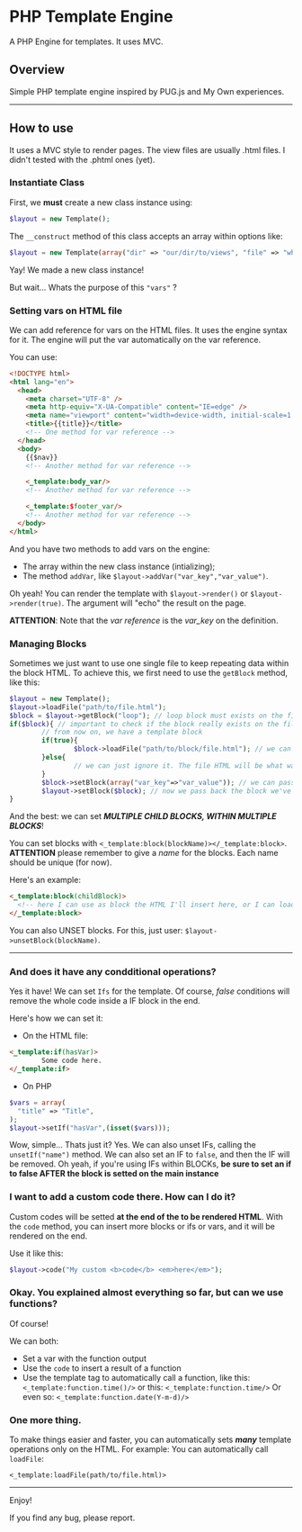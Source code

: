 # PHP Template Engine

A PHP Engine for templates. It uses MVC.

## Overview

Simple PHP template engine inspired by PUG.js and My Own experiences.

---

## How to use

It uses a MVC style to render pages.
The view files are usually .html files. I didn't tested with the .phtml ones (yet).

### Instantiate Class

First, we **must** create a new class instance using:

```php
$layout = new Template();
```

The `__construct` method of this class accepts an array within options like:

```php
$layout = new Template(array("dir" => "our/dir/to/views", "file" => "which_file_to_load.html", "vars" => array("var_key"=>"var_value")));
```

Yay! We made a new class instance!

But wait... Whats the purpose of this `"vars"` ?

### Setting vars on HTML file

We can add reference for vars on the HTML files. It uses the engine syntax for it. The engine will put the var automatically on the var reference.

You can use:

```html
<!DOCTYPE html>
<html lang="en">
  <head>
    <meta charset="UTF-8" />
    <meta http-equiv="X-UA-Compatible" content="IE=edge" />
    <meta name="viewport" content="width=device-width, initial-scale=1.0" />
    <title>{{title}}</title>
    <!-- One method for var reference -->
  </head>
  <body>
    {{$nav}}
    <!-- Another method for var reference -->

    <_template:body_var/>
    <!-- Another method for var reference -->

    <_template:$footer_var/>
    <!-- Another method for var reference -->
  </body>
</html>
```

And you have two methods to add vars on the engine:

- The array within the new class instance (intializing);
- The method `addVar`, like `$layout->addVar("var_key","var_value")`.

Oh yeah! You can render the template with `$layout->render()` or `$layout->render(true)`. The argument will "echo" the result on the page.

**ATTENTION**: Note that the _var reference_ is the _var_key_ on the definition.

### Managing Blocks

Sometimes we just want to use one single file to keep repeating data within the block HTML. To achieve this, we first need to use the `getBlock` method, like this:

```php
$layout = new Template();
$layout->loadFile("path/to/file.html");
$block = $layout->getBlock("loop"); // loop block must exists on the file
if($block){ // important to check if the block really exists on the file
        // from now on, we have a template block
        if(true){
                $block->loadFile("path/to/block/file.html"); // we can load an specific file
        }else{
                // we can just ignore it. The file HTML will be what was inserted on the parent file
        }
        $block->setBlock(array("var_key"=>"var_value")); // we can pass a new array to render the template partial within our data (arrays for additional information)
        $layout->setBlock($block); // now we pass back the block we've got to the original template file to render it (the block itself to render)
}
```

And the best: we can set **_MULTIPLE CHILD BLOCKS, WITHIN MULTIPLE BLOCKS_**!

You can set blocks with `<_template:block(blockName)></_template:block>`. **ATTENTION** please remember to give a _name_ for the blocks. Each name should be unique (for now).

Here's an example:

```html
<_template:block(childBlock)>
  <!-- here I can use as block the HTML I'll insert here, or I can load a HTML file -->
</_template:block>
```

You can also UNSET blocks. For this, just user: `$layout->unsetBlock(blockName)`.

---

### And does it have any condditional operations?

Yes it have! We can set `Ifs` for the template. Of course, _false_ conditions will remove the whole code inside a IF block in the end.

Here's how we can set it:

- On the HTML file:

```html
<_template:if(hasVar)>
        Some code here.
</_template:if>
```

- On PHP

```php
$vars = array(
  "title" => "Title",
);
$layout->setIf("hasVar",(isset($vars)));
```

Wow, simple... Thats just it? Yes. We can also unset IFs, calling the `unsetIf("name")` method. 
We can also set an IF to `false`, and then the IF will be removed. Oh yeah, if you're using IFs within BLOCKs, **be sure to set an if to false AFTER the block is setted on the main instance**

### I want to add a custom code there. How can I do it?

Custom codes will be setted **at the end of the to be rendered HTML**. With the `code` method, you can insert more blocks or ifs or vars, and it will be rendered on the end.

Use it like this:

```php
$layout->code("My custom <b>code</b> <em>here</em>");
```

### Okay. You explained almost everything so far, but can we use functions?

Of course!

We can both:

- Set a var with the function output
- Use the `code` to insert a result of a function
- Use the template tag to automatically call a function, like this: `<_template:function.time()/>` or this: `<_template:function.time/>` Or even so: `<_template:function.date(Y-m-d)/>`

### One more thing.

To make things easier and faster, you can automatically sets **_many_** template operations only on the HTML.
For example: You can automatically call `loadFile`:

`<_template:loadFile(path/to/file.html)>`

---

Enjoy! 

If you find any bug, please report.